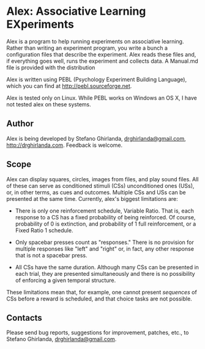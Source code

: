 Alex: Associative Learning EXperiments
======================================

Alex is a program to help running experiments on associative
learning. Rather than writing an experiment program, you write a bunch
a configuration files that describe the experiment. Alex reads these
files and, if everything goes well, runs the experiment and collects
data. A Manual.md file is provided with the distribution

Alex is written using PEBL (Psychology Experiment Building Language),
which you can find at http://pebl.sourceforge.net.

Alex is tested only on Linux. While PEBL works on Windows an OS X, I
have not tested alex on these systems.

Author
------

Alex is being developed by Stefano Ghirlanda, <drghirlanda@gmail.com>,
<http://drghirlanda.com>. Feedback is welcome.

Scope
-----

Alex can display squares, circles, images from files, and play sound
files. All of these can serve as conditioned stimuli (CSs)
unconditioned ones (USs), or, in other terms, as cues and
outcomes. Multiple CSs and USs can be presented at the same
time. Currently, alex's biggest limitations are:

- There is only one reinforcement schedule, Variable Ratio. That is,
  each response to a CS has a fixed probability of being
  reinforced. Of course, probability of 0 is extinction, and
  probability of 1 full reinforcement, or a Fixed Ratio 1 schedule.

- Only spacebar presses count as "responses." There is no provision
  for multiple responses like "left" and "right" or, in fact, any
  other response that is not a spacebar press.

- All CSs have the same duration. Although many CSs can be presented
  in each trial, they are presented simultaneously and there is no
  possibility of enforcing a given temporal structure.

These limitations mean that, for example, one cannot present
*sequences* of CSs before a reward is scheduled, and that choice tasks
are not possible.

Contacts
--------

Please send bug reports, suggestions for improvement, patches, etc.,
to Stefano Ghirlanda, drghirlanda@gmail.com.